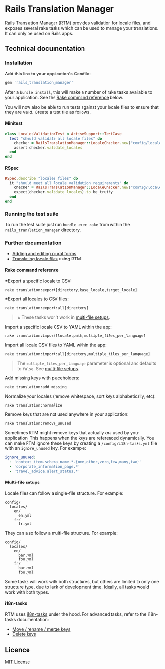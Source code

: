 # Rails Translation Manager

Rails Translation Manager (RTM) provides validation for locale files, and exposes several rake tasks which can be used to manage your translations. It can only be used on Rails apps.

## Technical documentation

### Installation

Add this line to your application's Gemfile:

```ruby
gem 'rails_translation_manager'
```

After a `bundle install`, this will make a number of rake tasks available to your application.
See the [Rake command reference](#rake-command-reference) below.

You will now also be able to run tests against your locale files to ensure that they are valid.
Create a test file as follows.

#### Minitest

```ruby
class LocalesValidationTest < ActiveSupport::TestCase
  test "should validate all locale files" do
    checker = RailsTranslationManager::LocaleChecker.new("config/locales/*.yml")
    assert checker.validate_locales
  end
end
```

#### RSpec

```ruby
RSpec.describe "locales files" do
  it "should meet all locale validation requirements" do
    checker = RailsTranslationManager::LocaleChecker.new("config/locales/*/*.yml")
    expect(checker.validate_locales).to be_truthy
  end
end
```

### Running the test suite

To run the test suite just run `bundle exec rake` from within the
`rails_translation_manager` directory.

### Further documentation

- [Adding and editing plural forms](docs/adding-editing-plural-forms.md)
- [Translating locale files](docs/translating-locale-files.md) using RTM

#### Rake command reference

±Export a specific locale to CSV:

```
rake translation:export[directory,base_locale,target_locale]
```

±Export all locales to CSV files:

```
rake translation:export:all[directory]
```

> ± These tasks won't work in [multi-file setups](#multi-file-setups).

Import a specific locale CSV to YAML within the app:

```
rake translation:import[locale,path,multiple_files_per_language]
```

Import all locale CSV files to YAML within the app:

```
rake translation:import:all[directory,multiple_files_per_language]
```

> The `multiple_files_per_language` parameter is optional and defaults to `false`. See [multi-file setups](#multi-file-setups).

Add missing keys with placeholders:

```
rake translation:add_missing
```

Normalize your locales (remove whitespace, sort keys alphabetically, etc):

```
rake translation:normalize
```

Remove keys that are not used anywhere in your application:

```
rake translation:remove_unused
```

Sometimes RTM might remove keys that actually _are_ used by your application. This happens when the keys are referenced dynamically. You can make RTM ignore these keys by creating a `/config/i18n-tasks.yml` file with an `ignore_unused` key. For example:

```yaml
ignore_unused:
  - 'content_item.schema_name.*.{one,other,zero,few,many,two}'
  - 'corporate_information_page.*'
  - 'travel_advice.alert_status.*'
```

#### Multi-file setups

Locale files can follow a single-file structure. For example:

```
config/
  locales/
    en/
      en.yml
    fr/
      fr.yml
```

They can also follow a multi-file structure. For example:

```
config/
  locales/
    en/
      bar.yml
      foo.yml
    fr/
      bar.yml
      foo.yml
```

Some tasks will work with both structures, but others are limited to only one structure type, due to lack of development time. Ideally, all tasks would work with both types.

#### i18n-tasks

RTM uses [i18n-tasks](https://github.com/glebm/i18n-tasks) under the hood.
For advanced tasks, refer to the i18n-tasks documentation:

- [Move / rename / merge keys](https://github.com/glebm/i18n-tasks#move--rename--merge-keys)
- [Delete keys](https://github.com/glebm/i18n-tasks#delete-keys)

## Licence

[MIT License](LICENSE.txt)
